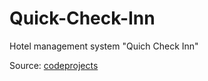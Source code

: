 # Quick-Check-Inn

Hotel management system "Quich Check Inn"

Source: [codeprojects](https://code-projects.org/hotel-management-system-in-php-with-source-code/)
